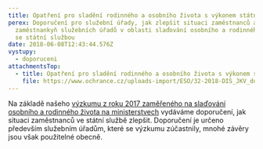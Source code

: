 ```yaml
---
title: Opatření pro sladění rodinného a osobního života s výkonem státní služby
perex: Doporučení pro služební úřady, jak zlepšit situaci zaměstnanců a
  zaměstnankyň služebních úřadů v oblasti slaďování osobního a rodinného života
  se státní službou
date: 2018-06-08T12:43:44.576Z
vystupy:
  - doporuceni
attachmentsTop:
  - title: Opatření pro sladění rodinného a osobního života s výkonem státní služby
    file: https://www.ochrance.cz/uploads-import/ESO/32-2018-DIS_JKV_doporuceni_graficka_verze.pdf
---
```

<p>Na základě našeho 
<a href="https://www.ochrance.cz/dokument/sladovani_pracovniho_osobniho_a_rodinneho_zivota_na_ministerstvech_cr/">výzkumu z&nbsp;roku 2017 zaměřeného na slaďování osobního a rodinného života na ministerstvech</a> vydáváme doporučení, jak situaci zaměstnanců ve státní službě zlepšit. Doporučení je určeno především služebním úřadům, které se výzkumu zúčastnily, mnohé závěry jsou však použitelné obecně.</p>

